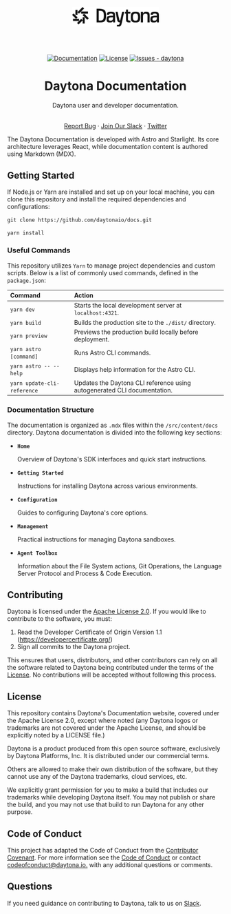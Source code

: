 <div align="center">
 <picture>
  <source media="(prefers-color-scheme: dark)" srcset="https://github.com/daytonaio/daytona/raw/main/assets/images/Daytona-logotype-white.png">
  <img alt="Daytona logo" src="https://github.com/daytonaio/daytona/raw/main/assets/images/Daytona-logotype-black.png" width="40%">
 </picture>
</div>

<br><br>

<div align="center">

[![Documentation](https://img.shields.io/github/v/release/daytonaio/docs?label=Docs&color=23cc71)](https://www.daytona.io/docs)
[![License](https://img.shields.io/badge/License-Apache--2.0-blue)](#license)
[![Issues - daytona](https://img.shields.io/github/issues/daytonaio/docs)](https://github.com/daytonaio/docs/issues)

</div>

<h1 align="center">Daytona Documentation</h1>
<div align="center">
Daytona user and developer documentation.
</div>
</br>

<p align="center">
  <a href="https://github.com/daytonaio/docs/issues/new?assignees=&labels=bug">Report Bug</a>
    ·
  <a href="https://go.daytona.io/slack">Join Our Slack</a>
    ·
  <a href="https://twitter.com/daytonaio">Twitter</a>
</p>

The Daytona Documentation is developed with Astro and Starlight.
Its core architecture leverages React, while documentation content is authored using Markdown (MDX).

## Getting Started

If Node.js or Yarn are installed and set up on your local machine, you can clone this repository and install the required dependencies and configurations:

```shell
git clone https://github.com/daytonaio/docs.git
```

```shell
yarn install
```

### Useful Commands

This repository utilizes `Yarn` to manage project dependencies and custom scripts. Below is a list of commonly used commands, defined in the `package.json`:

| Command                     | Action                                                                   |
| :-------------------------- | :----------------------------------------------------------------------- |
| `yarn dev`                  | Starts the local development server at `localhost:4321`.                 |
| `yarn build`                | Builds the production site to the `./dist/` directory.                   |
| `yarn preview`              | Previews the production build locally before deployment.                 |
| `yarn astro [command]`      | Runs Astro CLI commands.                                                 |
| `yarn astro -- --help`      | Displays help information for the Astro CLI.                             |
| `yarn update-cli-reference` | Updates the Daytona CLI reference using autogenerated CLI documentation. |

### Documentation Structure

The documentation is organized as `.mdx` files within the `/src/content/docs` directory.
Daytona documentation is divided into the following key sections:

- **`Home`**

  Overview of Daytona's SDK interfaces and quick start instructions.

- **`Getting Started`**

  Instructions for installing Daytona across various environments.

- **`Configuration`**

  Guides to configuring Daytona's core options.

- **`Management`**

  Practical instructions for managing Daytona sandboxes.

- **`Agent Toolbox`**

  Information about the File System actions, Git Operations, the Language Server Protocol and Process & Code Execution.

## Contributing

Daytona is licensed under the [Apache License 2.0](LICENSE). If you would like to contribute to the software, you must:

1. Read the Developer Certificate of Origin Version 1.1 (<https://developercertificate.org/>)
2. Sign all commits to the Daytona project.

This ensures that users, distributors, and other contributors can rely on all the software related to Daytona being contributed under the terms of the [License](LICENSE). No contributions will be accepted without following this process.

## License

This repository contains Daytona's Documentation website, covered under the Apache License 2.0, except where noted (any Daytona logos or trademarks are not covered under the Apache License, and should be explicitly noted by a LICENSE file.)

Daytona is a product produced from this open source software, exclusively by Daytona Platforms, Inc. It is distributed under our commercial terms.

Others are allowed to make their own distribution of the software, but they cannot use any of the Daytona trademarks, cloud services, etc.

We explicitly grant permission for you to make a build that includes our trademarks while developing Daytona itself. You may not publish or share the build, and you may not use that build to run Daytona for any other purpose.

## Code of Conduct

This project has adapted the Code of Conduct from the [Contributor Covenant](https://www.contributor-covenant.org/). For more information see the [Code of Conduct](CODE_OF_CONDUCT.md) or contact [codeofconduct@daytona.io.](mailto:codeofconduct@daytona.io) with any additional questions or comments.

## Questions

If you need guidance on contributing to Daytona, talk to us on
[Slack](https://go.daytona.io/slack).
